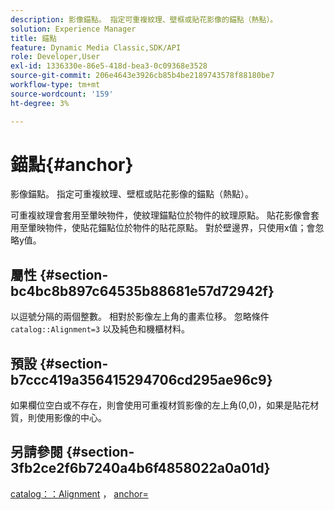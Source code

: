```yaml
---
description: 影像錨點。 指定可重複紋理、壁框或貼花影像的錨點（熱點）。
solution: Experience Manager
title: 錨點
feature: Dynamic Media Classic,SDK/API
role: Developer,User
exl-id: 1336330e-86e5-418d-bea3-0c09368e3528
source-git-commit: 206e4643e3926cb85b4be2189743578f88180be7
workflow-type: tm+mt
source-wordcount: '159'
ht-degree: 3%

---
```


# 錨點{#anchor}

影像錨點。 指定可重複紋理、壁框或貼花影像的錨點（熱點）。

可重複紋理會套用至暈映物件，使紋理錨點位於物件的紋理原點。 貼花影像會套用至暈映物件，使貼花錨點位於物件的貼花原點。 對於壁邊界，只使用x值；會忽略y值。

## 屬性 {#section-bc4bc8b897c64535b88681e57d72942f}

以逗號分隔的兩個整數。 相對於影像左上角的畫素位移。 忽略條件 `catalog::Alignment=3` 以及純色和機櫃材料。

## 預設 {#section-b7ccc419a356415294706cd295ae96c9}

如果欄位空白或不存在，則會使用可重複材質影像的左上角(0,0)，如果是貼花材質，則使用影像的中心。

## 另請參閱 {#section-3fb2ce2f6b7240a4b6f4858022a0a01d}

[catalog：：Alignment](../../../../../ir-api/material-cat/image-rendering-api-ref/c-ir-material-catalog/c-ir-material-data-reference/r-ir-alignment.md#reference-e52152e8dc244d0aa13b40c615d0f399) ， [anchor=](../../../../../ir-api/http-protocol/image-rendering-api-ref/c-ir-http-protocol-ref/c-ir-http-protocol-command-reference/r-ir-http-anchor.md#reference-d53923d785c9442997dc7f2199524c26)
